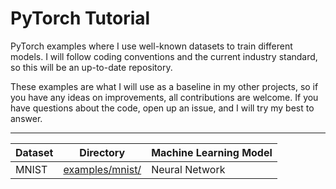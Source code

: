 # PyTorch Tutorial
PyTorch examples where I use well-known datasets to train different models. I will follow coding conventions and the current industry standard, so this will be an up-to-date repository. 

These examples are what I will use as a baseline in my other projects, so if you have any ideas on improvements, all contributions are welcome. If you have questions about the code, open up an issue, and I will try my best to answer.

---

| Dataset | Directory | Machine Learning Model |
| ------- | ---- | ---------------------- |
| MNIST | [examples/mnist/](examples/mnist/) | Neural Network |
